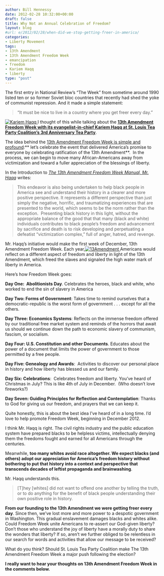 ```yaml
---
author: Bill Hennessy
date: 2012-02-28 10:32:00+00:00
draft: false
title: Why Not an Annual Celebration of Freedom?
layout: blog
#url: e/2012/02/28/when-did-we-stop-getting-freer-in-america/
categories:
- Liberty Movement
tags:
- 13th Amendment
- 13th Amendment Freedom Week
- emancipation
- freedom
- Kariem Haqq
- liberty
type: "post"
---
```


The first entry in National Review’s “The Week” from sometime around 1990 listed ten or so former Soviet bloc countries that recently had shed the yoke of communist repression. And it made a simple statement:


> “It must be nice to live in a country where you get freer every day.”


[![Kariem Haqq](https://hennessysview.com/wp-content/uploads/2012/02/kariemhaqq_thumb.jpg)
](https://19015-hennessysview.hennessysview.com/wp-content/uploads/2012/02/kariemhaqq.jpg)I thought of this while talking about the **[13th Amendment Freedom Week with its evangelist-in-chief Kariem Haqq at St. Louis Tea Party Coalition’s 3rd Anniversary Tea Party](https://wp.me/p653B-32L)**.

The idea behind the [13th Amendment Freedom Week is simple and profound](https://www.13thamendmentfreedomweek.com/):** let’s celebrate the event that delivered America’s promise to everyone by celebrating ratification of the 13th Amendment**.  In the process, we can begin to move many African-Americans away from victimization and toward a fuller appreciation of the blessings of liberty.

In the Introduction to _[The 13th Amendment Freedom Week Manual, Mr. Haqq](https://www.13thamendmentfreedomweek.com/products.html)_ writes:


> This endeavor is also being undertaken to help black people in America see and understand their history in a clearer and more positive perspective. It represents a different perspective than just simply the negative, horrific, and traumatizing experiences that are presented to the world, which seems to be the norm rather than the exception.  Presenting black history in this light, without the appropriate balance of the good that that many (black and white) individuals contributes to black people’s freedom and advancement by sacrifice and death is to risk developing and perpetuating a defeatist “victimization complex,” full of anger, hatred, and revenge.


Mr. Haqq’s initiative would make the first week of December, 13th Amendment Freedom Week. Each year,[![13Amendment](https://hennessysview.com/wp-content/uploads/2012/02/13Amendment_thumb.jpg)
](https://19015-hennessysview.hennessysview.com/wp-content/uploads/2012/02/13Amendment.jpg) Americans would reflect on a different aspect of freedom and liberty in light of the 13th Amendment, which freed the slaves and signaled the high water mark of liberty in America.

Here’s how Freedom Week goes:

**Day One:  Abolitionists Day**. Celebrates the heroes, black and white, who worked to end the sin of slavery in America

**Day Two: Forms of Government**: Takes time to remind ourselves that a democratic-republic is the worst form of government . . . except for all the others.

**Day Three: Economics Systems**: Reflects on the immense freedom offered by our traditional free market system and reminds of the horrors that await us should we continue down the path to economic slavery of communism, fascism, or socialism.

**Day Four: U.S. Constitution and other Documents**. Educates about the power of a document that limits the power of government to those permitted by a free people.

**Day Five: Genealogy and Awards**:  Activities to discover our personal place in history and how liberty has blessed us and our family.

**Day Six: Celebrations**:  Celebrates freedom and liberty. You’ve heard of Christmas in July? This is like 4th of July in December.  (Who doesn’t love fireworks?)

**Day Seven: Guiding Principles for Reflection and Contemplation**: Thanks to God for giving us our freedom, and prayers that we can keep it.

Quite honestly, this is about the best idea I’ve heard of in a long time. I’d love to help promote Freedom Week, beginning in December 2012.

I think Mr. Haqq is right. The civil rights industry and the public education system have prepared blacks to be helpless victims, intellectually denying them the freedoms fought and earned for all Americans through the centuries.

Meanwhile, **too many whites avoid race altogether. We expect blacks (and others) adopt our appreciation for America’s freedom history without bothering to put that history into a context and perspective that transcends decades of leftist propaganda and brainwashing**.

Mr. Haqq understands this.


> [T]hey [whites] did not want to offend one another by telling the truth, or to do anything for the benefit of black people understanding their own positive role in history.


**From our founding to the 13th Amendment we were getting freer every day**. Since then, we’ve lost more and more power to a despotic government in Washington. This gradual enslavement damages blacks and whites alike. Could Freedom Week unite Americans to re-assert our God-given liberty? Don’t those who understand the joy of liberty have a morally duty to share the wonders that liberty? If so, aren’t we further obliged to be relentless in our search for words and activities that allow our message to be received?

What do you think? Should St. Louis Tea Party Coalition make The 13th Amendment Freedom Week a major push following the election?

**I really want to hear your thoughts on 13th Amendment Freedom Week in the comments below.**
